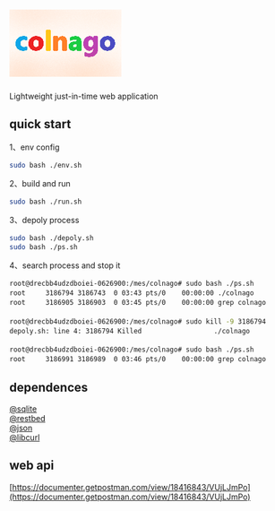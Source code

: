# ![colnago](./doc/img/colnago.png)

Lightweight just-in-time web application

## quick start

1、env config  

```bash
sudo bash ./env.sh
```

2、build and run  

```bash
sudo bash ./run.sh
```

3、depoly process  

```bash
sudo bash ./depoly.sh
sudo bash ./ps.sh
```

4、search process and stop it

```bash
root@drecbb4udzdboiei-0626900:/mes/colnago# sudo bash ./ps.sh
root     3186794 3186743  0 03:43 pts/0    00:00:00 ./colnago
root     3186905 3186903  0 03:45 pts/0    00:00:00 grep colnago

root@drecbb4udzdboiei-0626900:/mes/colnago# sudo kill -9 3186794
depoly.sh: line 4: 3186794 Killed                  ./colnago

root@drecbb4udzdboiei-0626900:/mes/colnago# sudo bash ./ps.sh
root     3186991 3186989  0 03:46 pts/0    00:00:00 grep colnago
```

## dependences

[@sqlite](https://github.com/sqlite/sqlite)  
[@restbed](https://github.com/Corvusoft/restbed)  
[@json](https://github.com/nlohmann/json)  
[@libcurl](https://github.com/curl/curl)  

## web api

[https://documenter.getpostman.com/view/18416843/VUjLJmPo](https://documenter.getpostman.com/view/18416843/VUjLJmPo)  

